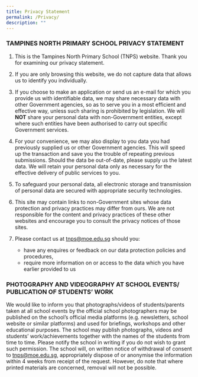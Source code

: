 ```yaml
---
title: Privacy Statement
permalink: /Privacy/
description: ""
---
```


### TAMPINES NORTH PRIMARY SCHOOL PRIVACY STATEMENT

1. This is the Tampines North Primary School (TNPS) website. Thank you for examining our privacy statement.

2. If you are only browsing this website, we do not capture data that allows us to identify you individually.

3. If you choose to make an application or send us an e-mail for which you provide us with identifiable data, we may share necessary data with other Government agencies, so as to serve you in a most efficient and effective way, unless such sharing is prohibited by legislation. We will **NOT** share your personal data with non-Government entities, except where such entities have been authorised to carry out specific Government services.

4. For your convenience, we may also display to you data you had previously supplied us or other Government agencies. This will speed up the transaction and save you the trouble of repeating previous submissions. Should the data be out-of-date, please supply us the latest data. We will retain your personal data only as necessary for the effective delivery of public services to you.

5. To safeguard your personal data, all electronic storage and transmission of personal data are secured with appropriate security technologies.

6. This site may contain links to non-Government sites whose data protection and privacy practices may differ from ours. We are not responsible for the content and privacy practices of these other websites and encourage you to consult the privacy notices of those sites.

7. Please contact us at tnps@moe.edu.sg should you:
    *   have any enquires or feedback on our data protection policies and procedures,
    *   require more information on or access to the data which you have earlier provided to us

### **PHOTOGRAPHY AND VIDEOGRAPHY AT SCHOOL EVENTS/ PUBLICATION OF STUDENTS’ WORK**

We would like to inform you that photographs/videos of students/parents taken at all school events by the official school photographers may be published on the school’s official media platforms (e.g. newsletters, school website or similar platforms) and used for briefings, workshops and other educational purposes. The school may publish photographs, videos and students’ work/achievements together with the names of the students from time to time. Please notify the school in writing if you do not wish to grant such permission. The school will, on written notice of withdrawal of consent to tnps@moe.edu.sg, appropriately dispose of or anonymise the information within 4 weeks from receipt of the request. However, do note that where printed materials are concerned, removal will not be possible.